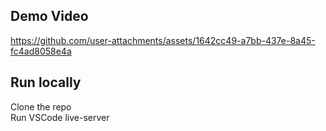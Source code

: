 ## Demo Video

https://github.com/user-attachments/assets/1642cc49-a7bb-437e-8a45-fc4ad8058e4a

## Run locally
Clone the repo
<br>
Run VSCode live-server
